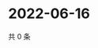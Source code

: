 # 2022-06-16

共 0 条

<!-- BEGIN WEIBO -->
<!-- 最后更新时间 Thu Jun 16 2022 03:11:26 GMT+0800 (China Standard Time) -->

<!-- END WEIBO -->
